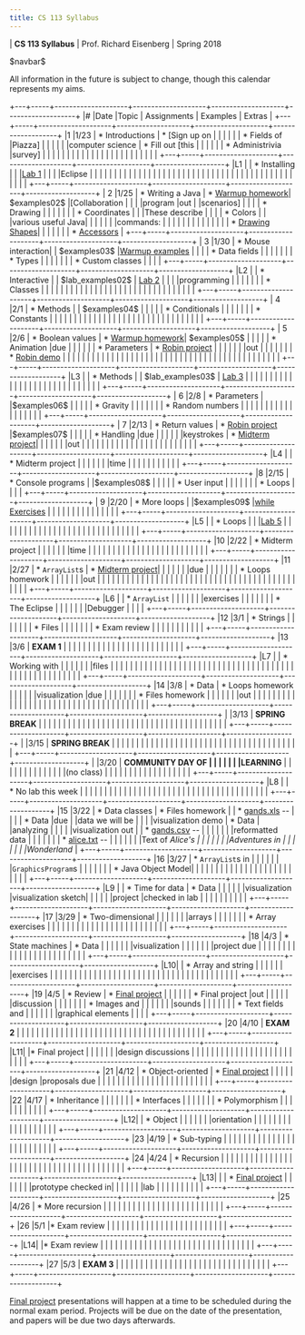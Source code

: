 ```yaml
---
title: CS 113 Syllabus
---
```


<div id="header">

| **CS 113 Syllabus**
| Prof. Richard Eisenberg
| Spring 2018

</div>

\$navbar\$

All information in the future is subject to change, though this calendar
represents my aims.

+---+-----+--------------------+--------------------+--------------------+-------------------+
|\# |Date |Topic               |  Assignments       | Examples           |  Extras           |
+---+-----+--------------------+--------------------+--------------------+-------------------+
|1  |1/23 | * Introductions    | * [Sign up on      |                    |                   |
|   |     | * Fields of        |Piazza]             |                    |                   |
|   |     |computer science    | * Fill out [this   |                    |                   |
|   |     | * Administrivia    |survey]             |                    |                   |
|   |     |                    |                    |                    |                   |
|   |     |                    |                    |                    |                   |
|   |     |                    |                    |                    |                   |
+---+-----+--------------------+--------------------+--------------------+-------------------+
|L1 |     | * Installing       |                    |                    |[Lab 1]            |
|   |     |Eclipse             |                    |                    |                   |
|   |     |                    |                    |                    |                   |
|   |     |                    |                    |                    |                   |
|   |     |                    |                    |                    |                   |
|   |     |                    |                    |                    |                   |
|   |     |                    |                    |                    |                   |
|   |     |                    |                    |                    |                   |
+---+-----+--------------------+--------------------+--------------------+-------------------+
| 2 |1/25 | * Writing a Java   | * [Warmup homework]| \$examples02\$     |[Collaboration     |
|   |     |program             |out                 |                    |scenarios]         |
|   |     | * Drawing          |                    |                    |                   |
|   |     | * Coordinates      |                    |                    |These describe     |
|   |     | * Colors           |                    |                    |various useful Java|
|   |     |                    |                    |                    |commands:          |
|   |     |                    |                    |                    |                   |
|   |     |                    |                    |                    | * [Drawing Shapes]|
|   |     |                    |                    |                    | * [Accessors]     |
+---+-----+--------------------+--------------------+--------------------+-------------------+
| 3 |1/30 | * Mouse interaction|                    | \$examples03\$     |[Warmup examples]  |
|   |     | * Data fields      |                    |                    |                   |
|   |     | * Types            |                    |                    |                   |
|   |     | * Custom classes   |                    |                    |                   |
+---+-----+--------------------+--------------------+--------------------+-------------------+
|L2 |     | * Interactive      |                    | \$lab_examples02\$ | [Lab 2]           |
|   |     |programming         |                    |                    |                   |
|   |     | * Classes          |                    |                    |                   |
|   |     |                    |                    |                    |                   |
|   |     |                    |                    |                    |                   |
|   |     |                    |                    |                    |                   |
|   |     |                    |                    |                    |                   |
+---+-----+--------------------+--------------------+--------------------+-------------------+
| 4 |2/1  | * Methods          |                    | \$examples04\$     |                   |
|   |     | * Conditionals     |                    |                    |                   |
|   |     | * Constants        |                    |                    |                   |
|   |     |                    |                    |                    |                   |
|   |     |                    |                    |                    |                   |
|   |     |                    |                    |                    |                   |
|   |     |                    |                    |                    |                   |
+---+-----+--------------------+--------------------+--------------------+-------------------+
| 5 |2/6  | * Boolean values   | * [Warmup homework]| \$examples05\$     |                   |
|   |     | * Animation        |due                 |                    |                   |
|   |     | * Parameters       | * [Robin project]  |                    |                   |
|   |     |                    |out                 |                    |                   |
|   |     |                    | * [Robin demo]     |                    |                   |
|   |     |                    |                    |                    |                   |
|   |     |                    |                    |                    |                   |
|   |     |                    |                    |                    |                   |
|   |     |                    |                    |                    |                   |
|   |     |                    |                    |                    |                   |
|   |     |                    |                    |                    |                   |
+---+-----+--------------------+--------------------+--------------------+-------------------+
|L3 |     | * Methods          |                    | \$lab_examples03\$ | [Lab 3]           |
|   |     |                    |                    |                    |                   |
|   |     |                    |                    |                    |                   |
|   |     |                    |                    |                    |                   |
|   |     |                    |                    |                    |                   |
+---+-----+--------------------+--------------------+--------------------+-------------------+
| 6 |2/8  | * Parameters       |                    |\$examples06\$      |                   |
|   |     | * Gravity          |                    |                    |                   |
|   |     | * Random numbers   |                    |                    |                   |
|   |     |                    |                    |                    |                   |
|   |     |                    |                    |                    |                   |
+---+-----+--------------------+--------------------+--------------------+-------------------+
| 7 |2/13 | * Return values    | * [Robin project]  |\$examples07\$      |                   |
|   |     | * Handling         |due                 |                    |                   |
|   |     |keystrokes          | * [Midterm project]|                    |                   |
|   |     |                    |out                 |                    |                   |
|   |     |                    |                    |                    |                   |
|   |     |                    |                    |                    |                   |
|   |     |                    |                    |                    |                   |
+---+-----+--------------------+--------------------+--------------------+-------------------+
|L4 |     | * Midterm project  |                    |                    |                   |
|   |     |time                |                    |                    |                   |
|   |     |                    |                    |                    |                   |
+---+-----+--------------------+--------------------+--------------------+-------------------+
|8  |2/15 | * Console programs |                    |\$examples08\$      |                   |
|   |     | * User input       |                    |                    |                   |
|   |     | * Loops            |                    |                    |                   |
+---+-----+--------------------+--------------------+--------------------+-------------------+
| 9 |2/20 | * More loops       |                    |\$examples09\$      |[while Exercises]  |
|   |     |                    |                    |                    |                   |
|   |     |                    |                    |                    |                   |
+---+-----+--------------------+--------------------+--------------------+-------------------+
|L5 |     | * Loops            |                    |                    |[Lab 5]            |
|   |     |                    |                    |                    |                   |
|   |     |                    |                    |                    |                   |
|   |     |                    |                    |                    |                   |
|   |     |                    |                    |                    |                   |
+---+-----+--------------------+--------------------+--------------------+-------------------+
|10 |2/22 | * Midterm project  |                    |                    |                   |
|   |     |time                |                    |                    |                   |
|   |     |                    |                    |                    |                   |
|   |     |                    |                    |                    |                   |
|   |     |                    |                    |                    |                   |
+---+-----+--------------------+--------------------+--------------------+-------------------+
|11 |2/27 | * `ArrayList`s     | * [Midterm project]|                    |                   |
|   |     |                    |due                 |                    |                   |
|   |     |                    | * Loops homework   |                    |                   |
|   |     |                    |out                 |                    |                   |
|   |     |                    |                    |                    |                   |
|   |     |                    |                    |                    |                   |
|   |     |                    |                    |                    |                   |
|   |     |                    |                    |                    |                   |
|   |     |                    |                    |                    |                   |
|   |     |                    |                    |                    |                   |
+---+-----+--------------------+--------------------+--------------------+-------------------+
|L6 |     | * `ArrayList`      |                    |                    |                   |
|   |     |exercises           |                    |                    |                   |
|   |     | * The Eclipse      |                    |                    |                   |
|   |     |Debugger            |                    |                    |                   |
+---+-----+--------------------+--------------------+--------------------+-------------------+
|12 |3/1  | * Strings          |                    |                    |                   |
|   |     | * Files            |                    |                    |                   |
|   |     | * Exam review      |                    |                    |                   |
|   |     |                    |                    |                    |                   |
+---+-----+--------------------+--------------------+--------------------+-------------------+
|13 |3/6  | **EXAM 1**         |                    |                    |                   |
|   |     |                    |                    |                    |                   |
|   |     |                    |                    |                    |                   |
|   |     |                    |                    |                    |                   |
+---+-----+--------------------+--------------------+--------------------+-------------------+
|L7 |     | * Working with     |                    |                    |                   |
|   |     |files               |                    |                    |                   |
|   |     |                    |                    |                    |                   |
|   |     |                    |                    |                    |                   |
|   |     |                    |                    |                    |                   |
|   |     |                    |                    |                    |                   |
|   |     |                    |                    |                    |                   |
|   |     |                    |                    |                    |                   |
|   |     |                    |                    |                    |                   |
+---+-----+--------------------+--------------------+--------------------+-------------------+
|14 |3/8  | * Data             | * Loops homework   |                    |                   |
|   |     |visualization       |due                 |                    |                   |
|   |     |                    | * Files homework   |                    |                   |
|   |     |                    |out                 |                    |                   |
|   |     |                    |                    |                    |                   |
|   |     |                    |                    |                    |                   |
|   |     |                    |                    |                    |                   |
|   |     |                    |                    |                    |                   |
|   |     |                    |                    |                    |                   |
+---+-----+--------------------+--------------------+--------------------+-------------------+
|   |3/13 | **SPRING BREAK**   |                    |                    |                   |
|   |     |                    |                    |                    |                   |
|   |     |                    |                    |                    |                   |
|   |     |                    |                    |                    |                   |
|   |     |                    |                    |                    |                   |
|   |     |                    |                    |                    |                   |
+---+-----+--------------------+--------------------+--------------------+-------------------+
|   |3/15 | **SPRING BREAK**   |                    |                    |                   |
|   |     |                    |                    |                    |                   |
|   |     |                    |                    |                    |                   |
|   |     |                    |                    |                    |                   |
|   |     |                    |                    |                    |                   |
|   |     |                    |                    |                    |                   |
+---+-----+--------------------+--------------------+--------------------+-------------------+
|   |3/20 | **COMMUNITY DAY OF |                    |                    |                   |
|   |     |LEARNING**          |                    |                    |                   |
|   |     |                    |                    |                    |                   |
|   |     |(no class)          |                    |                    |                   |
|   |     |                    |                    |                    |                   |
|   |     |                    |                    |                    |                   |
+---+-----+--------------------+--------------------+--------------------+-------------------+
|L8 |     | * No lab this week |                    |                    |                   |
|   |     |                    |                    |                    |                   |
|   |     |                    |                    |                    |                   |
|   |     |                    |                    |                    |                   |
|   |     |                    |                    |                    |                   |
|   |     |                    |                    |                    |                   |
+---+-----+--------------------+--------------------+--------------------+-------------------+
|15 |3/22 | * Data classes     | * Files homework   |                    | * [gands.xls] --  |
|   |     | * Data             |due                 |                    |data we will be    |
|   |     |visualization demo  | * Data             |                    |analyzing          |
|   |     |                    |visualization out   |                    | * [gands.csv] --  |
|   |     |                    |                    |                    |reformatted data   |
|   |     |                    |                    |                    | * [alice.txt] --  |
|   |     |                    |                    |                    |Text of *Alice's   |
|   |     |                    |                    |                    |Adventures in      |
|   |     |                    |                    |                    |Wonderland*        |
+---+-----+--------------------+--------------------+--------------------+-------------------+
|16 |3/27 | * `ArrayList`s in  |                    |                    |                   |
|   |     |`GraphicsProgram`s  |                    |                    |                   |
|   |     | * Java Object Model|                    |                    |                   |
|   |     |                    |                    |                    |                   |
|   |     |                    |                    |                    |                   |
|   |     |                    |                    |                    |                   |
+---+-----+--------------------+--------------------+--------------------+-------------------+
|L9 |     | * Time for data    | * Data             |                    |                   |
|   |     |visualization       |visualization sketch|                    |                   |
|   |     |project             |checked in lab      |                    |                   |
|   |     |                    |                    |                    |                   |
+---+-----+--------------------+--------------------+--------------------+-------------------+
|17 |3/29 | * Two-dimensional  |                    |                    |                   |
|   |     |arrays              |                    |                    |                   |
|   |     | * Array exercises  |                    |                    |                   |
|   |     |                    |                    |                    |                   |
|   |     |                    |                    |                    |                   |
|   |     |                    |                    |                    |                   |
+---+-----+--------------------+--------------------+--------------------+-------------------+
|18 |4/3  | * State machines   | * Data             |                    |                   |
|   |     |                    |visualization       |                    |                   |
|   |     |                    |project due         |                    |                   |
|   |     |                    |                    |                    |                   |
|   |     |                    |                    |                    |                   |
|   |     |                    |                    |                    |                   |
+---+-----+--------------------+--------------------+--------------------+-------------------+
|L10|     | * Array and string |                    |                    |                   |
|   |     |exercises           |                    |                    |                   |
|   |     |                    |                    |                    |                   |
|   |     |                    |                    |                    |                   |
|   |     |                    |                    |                    |                   |
|   |     |                    |                    |                    |                   |
|   |     |                    |                    |                    |                   |
+---+-----+--------------------+--------------------+--------------------+-------------------+
|19 |4/5  |  * Review          | * [Final project]  |                    |                   |
|   |     |  * Final project   |out                 |                    |                   |
|   |     |discussion          |                    |                    |                   |
|   |     |  * Images and      |                    |                    |                   |
|   |     |sounds              |                    |                    |                   |
|   |     |  * Text fields and |                    |                    |                   |
|   |     |graphical elements  |                    |                    |                   |
+---+-----+--------------------+--------------------+--------------------+-------------------+
|20 |4/10 | **EXAM 2**         |                    |                    |                   |
|   |     |                    |                    |                    |                   |
|   |     |                    |                    |                    |                   |
|   |     |                    |                    |                    |                   |
|   |     |                    |                    |                    |                   |
|   |     |                    |                    |                    |                   |
+---+-----+--------------------+--------------------+--------------------+-------------------+
|L11|     |* Final project     |                    |                    |                   |
|   |     |design discussions  |                    |                    |                   |
|   |     |                    |                    |                    |                   |
|   |     |                    |                    |                    |                   |
|   |     |                    |                    |                    |                   |
+---+-----+--------------------+--------------------+--------------------+-------------------+
|21 |4/12 |  * Object-oriented | * [Final project]  |                    |                   |
|   |     |design              |proposals due       |                    |                   |
|   |     |                    |                    |                    |                   |
|   |     |                    |                    |                    |                   |
|   |     |                    |                    |                    |                   |
+---+-----+--------------------+--------------------+--------------------+-------------------+
|22 |4/17 | * Inheritance      |                    |                    |                   |
|   |     | * Interfaces       |                    |                    |                   |
|   |     | * Polymorphism     |                    |                    |                   |
|   |     |                    |                    |                    |                   |
+---+-----+--------------------+--------------------+--------------------+-------------------+
|L12|     | * Object           |                    |                    |                   |
|   |     |orientation         |                    |                    |                   |
|   |     |                    |                    |                    |                   |
|   |     |                    |                    |                    |                   |
+---+-----+--------------------+--------------------+--------------------+-------------------+
|23 |4/19 | * Sub-typing       |                    |                    |                   |
|   |     |                    |                    |                    |                   |
|   |     |                    |                    |                    |                   |
|   |     |                    |                    |                    |                   |
+---+-----+--------------------+--------------------+--------------------+-------------------+
|24 |4/24 | * Recursion        |                    |                    |                   |
|   |     |                    |                    |                    |                   |
|   |     |                    |                    |                    |                   |
|   |     |                    |                    |                    |                   |
|   |     |                    |                    |                    |                   |
|   |     |                    |                    |                    |                   |
+---+-----+--------------------+--------------------+--------------------+-------------------+
|L13|     |                    | * [Final project]  |                    |                   |
|   |     |                    |prototype checked in|                    |                   |
|   |     |                    |lab                 |                    |                   |
|   |     |                    |                    |                    |                   |
+---+-----+--------------------+--------------------+--------------------+-------------------+
|25 |4/26 | * More recursion   |                    |                    |                   |
|   |     |                    |                    |                    |                   |
|   |     |                    |                    |                    |                   |
|   |     |                    |                    |                    |                   |
+---+-----+--------------------+--------------------+--------------------+-------------------+
|26 |5/1  |* Exam review       |                    |                    |                   |
|   |     |                    |                    |                    |                   |
|   |     |                    |                    |                    |                   |
|   |     |                    |                    |                    |                   |
+---+-----+--------------------+--------------------+--------------------+-------------------+
|L14|     |* Exam review       |                    |                    |                   |
|   |     |                    |                    |                    |                   |
|   |     |                    |                    |                    |                   |
|   |     |                    |                    |                    |                   |
|   |     |                    |                    |                    |                   |
+---+-----+--------------------+--------------------+--------------------+-------------------+
|27 |5/3  | **EXAM 3**         |                    |                    |                   |
|   |     |                    |                    |                    |                   |
|   |     |                    |                    |                    |                   |
|   |     |                    |                    |                    |                   |
|   |     |                    |                    |                    |                   |
+---+-----+--------------------+--------------------+--------------------+-------------------+

[Final project] presentations will happen at a time to be scheduled during the normal
exam period. Projects will be due on the date of the presentation, and papers will
be due two days afterwards.

[Sign up on Piazza]: https://piazza.com/brynmawr/spring2018/cs113
[this survey]: https://goo.gl/forms/Ct69SNCnXQCV6GtB2
[Lab 1]: lab01/lab.html
[Warmup homework]: hw01/Warmup.pdf
[Drawing Shapes]: 02/Shapes.pdf
[Accessors]: 02/Accessors.pdf
[Warmup examples]: hw01/demo.html
[`if` exercise]: 04/exercise.html
[Methods exercise]: 04/method.html
[Cat.java]: lab03/Cat.java
[Robot.java]: lab03/Robot.java
[Lab 2]: lab02/Lab2.pdf
[Robin project]: hw02/Robin.pdf
[Robin demo]: hw02/robin.jar
[Lab 3]: lab03/Lab3.pdf
[Midterm project]: hw03/midterm.html
[Tracing paper exercises]: 07/tp.pdf
[Practice Exam 1]: 08/Review1.pdf
[Lab 5]: lab05/lab5.pdf
[while Exercises]: 09/while-exercises.pdf
[alc]: 12/arraylists.pdf
[summer]: 12/summer.pdf
[Lab 6]: lab06/lab06.pdf
[Imperfect.java]: lab06/Imperfect.java
[Primes homework]: hw04/Primes.pdf
[CodingBat]: http://codingbat.com/
[alice.txt]: hw05/alice.txt
[Files homework]: hw05/Files.pdf
[Lab 7]: lab07/Lab7.pdf
[gands.xls]: 14/gands.xls
[gands.csv]: 14/gands.csv
[Data visualization]: hw06/Data.pdf
[algp]: 16/exercise.pdf
[Final project]: hw07/Final.pdf
[Array exercises]: 18/Arrays.pdf
[Lab 9]: lab09/Lab9.pdf
[Exam 2 review]: 19/Review.pdf
[music.mp3]: 20/music.mp3
[hitchhiker.jpg]: 20/hitchhiker.jpg
[moo.wav]: 20/moo.wav
[Exam 2 reference]: 20/Reference.pdf
[Haskell exercises]: 21/exercises.pdf
[Recursion exercises]: 23/Recursion.pdf
[Review problems]: lab13/Review.pdf
[Collaboration scenarios]: 02/CollaborationScenarios.pdf
